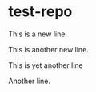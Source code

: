 # test-repo
This is a new line.

This is another new line.

This is yet another line

Another line.
